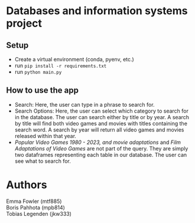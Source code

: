 # Databases and information systems project
## Setup
* Create a virtual environment (conda, pyenv, etc.)
* run ```pip install -r requirements.txt```
* run ```python main.py```

## How to use the app

* Search: Here, the user can type in a phrase to search for.
* Search Options: Here, the user can select which category to search for in the database. The user can search either by title or by year. A search by title will find both video games and movies with titles containing the search word. A search by year will return all video games and movies released within that year.
* *Popular Video Games 1980 - 2023, and movie adaptations* and *Film Adaptations of Video Games* are not part of the query. They are simply two dataframes representing each table in our database. The user can see what to search for.

# Authors
Emma Fowler (mtf885) \
Boris Pahhota (mpb814) \
Tobias Legenden (jkw333)
